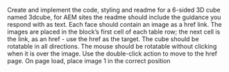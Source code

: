 Create and implement the code, styling and readme for a 6-sided 3D cube named 3dcube, for AEM sites 
the readme should include the guidance you respond with as text. 
Each face should contain an image as a href link. 
The images are placed in the block’s first cell of each table row; 
the next cell is the link, as an href - use the href as the target. 
The cube should be rotatable in all directions. 
The mouse should be rotatable without clicking when it is over the image. 
Use the double-click action to move to the href page. 
On page load, place image 1 in the correct position
